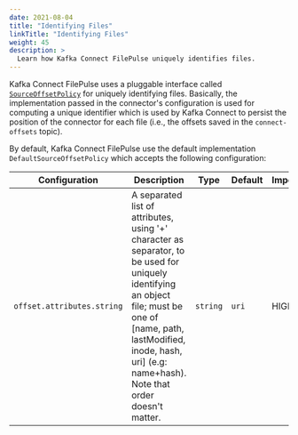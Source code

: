 ```yaml
---
date: 2021-08-04
title: "Identifying Files"
linkTitle: "Identifying Files"
weight: 45
description: >
  Learn how Kafka Connect FilePulse uniquely identifies files.
---
```


Kafka Connect FilePulse uses a pluggable interface called [`SourceOffsetPolicy`](https://github.com/streamthoughts/kafka-connect-file-pulse/blob/master/connect-file-pulse-api/src/main/java/io/streamthoughts/kafka/connect/filepulse/source/SourceOffsetPolicy.java) for 
uniquely identifying files. Basically, the implementation passed in the connector's configuration is used for computing a unique identifier which is
used by Kafka Connect to persist the position of the connector for each file (i.e., the offsets saved in the `connect-offsets` topic).

By default, Kafka Connect FilePulse use the default implementation `DefaultSourceOffsetPolicy` which accepts the following configuration: 

| Configuration |   Description |   Type    |   Default |   Importance  |
| --------------| --------------|-----------| --------- | ------------- |
| `offset.attributes.string` | A separated list of attributes, using '+' character as separator, to be used for uniquely identifying an object file; must be one of [name, path, lastModified, inode, hash, uri] (e.g: name+hash). Note that order doesn't matter. | `string` | `uri` | HIGH |
